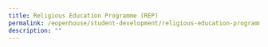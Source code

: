 ```yaml
---
title: Religious Education Programme (REP)
permalink: /eopenhouse/student-development/religious-education-programme-rep/
description: ""
---
```

